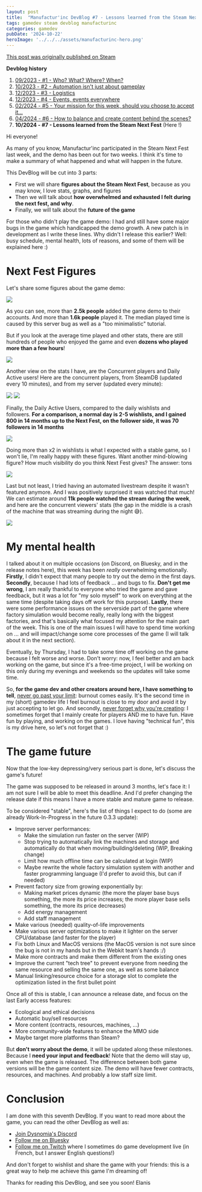 ```yaml
---
layout: post
title:  "Manufactur'inc DevBlog #7 - Lessons learned from the Steam Next Fest"
tags: gamedev steam devblog manufacturinc
categories: gamedev
pubDate: '2024-10-22'
heroImage: '../../../assets/manufacturinc-hero.png'
---
```


[This post was originally published on Steam](https://store.steampowered.com/news/app/2146380/view/4529024222460953609)

**Devblog history**
1. [09/2023 - #1 - Who? What? Where? When?](https://store.steampowered.com/news/app/2146380/view/7184986051960660929)
2. [10/2023 - #2 - Automation isn't just about gameplay](https://store.steampowered.com/news/app/2146380/view/3737483611565199154)
3. [12/2023 - #3 - Logistics](https://store.steampowered.com/news/app/2146380/view/3883856311467351828)
4. [12/2023 - #4 - Events, events everywhere](https://store.steampowered.com/news/app/2146380/view/3883856311496283654)
5. [02/2024 - #5 - Your mission for this week, should you choose to accept it...](https://store.steampowered.com/news/app/2146380/view/4160833394874745089)
6. [04/2024 - #6 - How to balance and create content behind the scenes?](https://store.steampowered.com/news/app/2146380/view/4194615462179930723)
7. **10/2024 - #7 - Lessons learned from the Steam Next Fest**  (Here !)

Hi everyone!

As many of you know, Manufactur'inc participated in the Steam Next Fest last week, and the demo has been out for two weeks.
I think it's time to make a summary of what happened and what will happen in the future.

This DevBlog will be cut into 3 parts:
- First we will share **figures about the Steam Next Fest**, because as you may know, I love stats, graphs, and figures
- Then we will talk about **how overwhelmed and exhausted I felt during the next fest, and why**.
- Finally, we will talk about the **future of the game**

For those who didn't play the game demo: I had and still have some major bugs in the game which handicapped the demo growth. A new patch is in development as I write these lines. Why didn't I release this earlier? 
Well: busy schedule, mental health, lots of reasons, and some of them will be explained here :)

# Next Fest Figures

Let's share some figures about the game demo:

![](/assets/img/2024-10-22_demo_global_figures.png)

As you can see, more than **2.5k people** added the game demo to their accounts. And more than **1.6k people** played it. The median played time is caused by this server bug as well as a "too minimalistic" tutorial.

But if you look at the average time played and other stats, there are still hundreds of people who enjoyed the game and even **dozens who played more than a few hours**!

![](/assets/img/2024-10-22_demo_playtime.png)

Another view on the stats I have, are the Concurrent players and Daily Active users!
Here are the concurrent players, from SteamDB (updated every 10 minutes), and from my server (updated every minute):

![](/assets/img/2024-10-22_demo_steamdb_ccu.png)
![](/assets/img/2024-10-22_demo_grafana_ccu.png)

Finally, the Daily Active Users, compared to the daily wishlists and followers.
**For a comparison, a normal day is 2-5 wishlists, and I gained 800 in 14 months up to the Next Fest, on the follower side, it was 70 followers in 14 months**

![](/assets/img/2024-10-22_demo_daily_stats.png)

Doing more than x2 in wishlists is what I expected with a stable game, so I won't lie, I'm really happy with these figures.
Want another mind-blowing figure? How much visibility do you think Next Fest gives? The answer: tons

![](/assets/img/2024-10-22_demo_impressions_visits.png)

Last but not least, I tried having an automated livestream despite it wasn't featured anymore. And I was positively surprised it was watched that much!
We can estimate around **11k people watched the stream during the week**, and here are the concurrent viewers' stats (the gap in the middle is a crash of the machine that was streaming during the night 😅).

![](/assets/img/2024-10-22_demo_livestream.png)

# My mental health

I talked about it on multiple occasions (on Discord, on Bluesky, and in the release notes here), this week has been *really* overwhelming emotionally.
**Firstly**, I didn't expect that many people to try out the demo in the first days.
**Secondly**, because I had lots of feedback ... and bugs to fix. **Don't get me wrong**, I am really thankful to everyone who tried the game and gave feedback, but it was a lot for "my solo myself" to work on everything at the same time (despite taking days off work for this purpose).
**Lastly**, there were some performance issues on the serverside part of the game where factory simulation would become really, really long with the biggest factories, and that's basically what focused my attention for the main part of the week. This is one of the main issues I will have to spend time working on ... and will impact/change some core processes of the game (I will talk about it in the next section).

Eventually, by Thursday, I had to take some time off working on the game because I felt worse and worse. Don't worry: now, I feel better and am back working on the game, but since it's a free-time project, I will be working on this only during my evenings and weekends so the updates will take some time.

So, **for the game dev and other creators around here, I have something to tell**, <ins>never go past your limit</ins>: burnout comes easily. It's the second time in my (short) gamedev life I feel burnout is close to my door and avoid it by just accepting to let go.
And secondly, <ins>never forget why you're creating</ins>: I sometimes forget that I mainly create for players AND me to have fun. Have fun by playing, and working on the games. I love having "technical fun", this is my drive here, so let's not forget that :)

# The game future

Now that the low-key depressing/very serious part is done, let's discuss the game's future!

The game was supposed to be released in around 3 months, let's face it: I am not sure I will be able to meet this deadline. And I'd prefer changing the release date if this means I have a more stable and mature game to release.

To be considered "stable", here's the list of things I expect to do (some are already Work-In-Progress in the future 0.3.3 update):
- Improve server performances:
	- Make the simulation run faster on the server (WIP)
	- Stop trying to automatically link the machines and storage and automatically do that when moving/building/deleting (WIP, Breaking change) 
	- Limit how much offline time can be calculated at login (WIP)
	- Maybe rewrite the whole factory simulation system with another and faster programming language (I'd prefer to avoid this, but can if needed)
- Prevent factory size from growing exponentially by:
	- Making market prices dynamic (the more the player base buys something, the more its price increases; the more player base sells something, the more its price decreases)
	- Add energy management 
	- Add staff management 
- Make various (needed) quality-of-life improvements
- Make various server optimizations to make it lighter on the server CPU/database (and faster for the player)
- Fix both Linux and MacOS versions (the MacOS version is not sure since the bug is not in my hands but in the Webkit team's hands :/)
- Make more contracts and make them different from the existing ones
- Improve the current "tech tree" to prevent everyone from needing the same resource and selling the same one, as well as some balance
- Manual linking/resource choice for a storage slot to complete the optimization listed in the first bullet point

Once all of this is stable, I can announce a release date, and focus on the last Early access features:
- Ecological and ethical decisions
- Automatic buy/sell resources
- More content (contracts, resources, machines, ...)
- More community-wide features to enhance the MMO side
- Maybe target more platforms than Steam?

But **don't worry about the demo**, it will be updated along these milestones. Because I **need your input and feedback**!
Note that the demo will stay up, even when the game is released. The difference between both game versions will be the game content size. The demo will have fewer contracts, resources, and machines. And probably a low staff size limit.

# Conclusion

I am done with this seventh DevBlog. If you want to read more about the game, you can read the other DevBlog as well as:
- [Join Dysnomia's Discord](https://discord.com/invite/c8aARey)
- [Follow me on Bluesky](https://bsky.app/profile/elanis.eu)
- [Follow me on Twitch](https://www.twitch.tv/elanis42) where I sometimes do game development live (in French, but I answer English questions!)

And don't forget to wishlist and share the game with your friends: this is a great way to help me achieve this game I'm dreaming of!

Thanks for reading this DevBlog, and see you soon!
Elanis